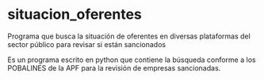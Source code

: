 # situacion_oferentes
Programa que busca la situación de oferentes en diversas plataformas del sector público para revisar si están sancionados

Es un programa escrito en python que contiene la búsqueda conforme a los POBALINES de la APF para la revisión de empresas sancionadas.
